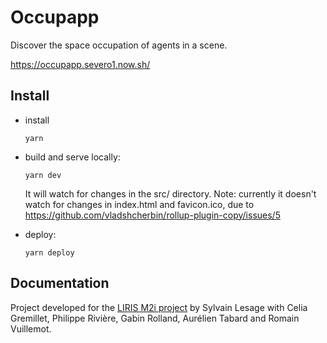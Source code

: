 # Occupapp

Discover the space occupation of agents in a scene.

https://occupapp.severo1.now.sh/

## Install

- install

  ```
  yarn
  ```

- build and serve locally:

  ```
  yarn dev
  ```

  It will watch for changes in the src/ directory. Note: currently it doesn't
  watch for changes in index.html and favicon.ico, due to
  https://github.com/vladshcherbin/rollup-plugin-copy/issues/5

- deploy:

  ```
  yarn deploy
  ```

## Documentation

Project developed for the [LIRIS M2i project](https://projet.liris.cnrs.fr/mi2/)
by Sylvain Lesage with Celia Gremillet, Philippe Rivière, Gabin Rolland,
Aurélien Tabard and Romain Vuillemot.
